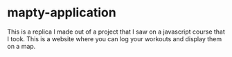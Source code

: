 # mapty-application
This is a replica I made out of a project that I saw on a javascript course that I took.
This is a website where you can log your workouts and display them on a map.
